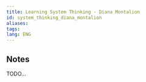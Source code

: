 ```yaml
---
title: Learning System Thinking - Diana Montalion
id: system_thinking_diana_montalion
aliases: 
tags: 
lang: ENG
---
```


## Notes

TODO...